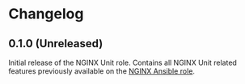 # Changelog

## 0.1.0 (Unreleased)

Initial release of the NGINX Unit role. Contains all NGINX Unit related features previously available on the [NGINX Ansible role](https://github.com/nginxinc/ansible-role-nginx).
